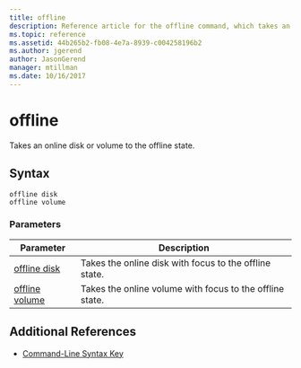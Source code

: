 ```yaml
---
title: offline
description: Reference article for the offline command, which takes an online disk or volume to the offline state.
ms.topic: reference
ms.assetid: 44b265b2-fb08-4e7a-8939-c004258196b2
ms.author: jgerend
author: JasonGerend
manager: mtillman
ms.date: 10/16/2017
---
```


# offline

Takes an online disk or volume to the offline state.

## Syntax

```
offline disk
offline volume
```

### Parameters

| Parameter | Description |
| --------- | ----------- |
| [offline disk](offline-disk.md) | Takes the online disk with focus to the offline state. |
| [offline volume](offline-volume.md) | Takes the online volume with focus to the offline state. |

## Additional References

- [Command-Line Syntax Key](command-line-syntax-key.md)

